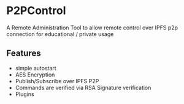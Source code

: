 # P2PControl

A Remote Administration Tool to allow remote control over IPFS p2p connection for educational / private usage

## Features

- simple autostart
- AES Encryption
- Publish/Subscribe over IPFS P2P
- Commands are verified via RSA Signature verification
- Plugins
